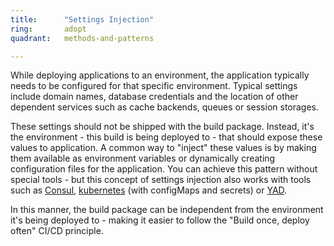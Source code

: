 ```yaml
---
title:      "Settings Injection"
ring:       adopt
quadrant:   methods-and-patterns

---
```

While deploying applications to an environment, the application typically needs to be configured for that specific environment. Typical settings include domain names, database credentials and the location of other dependent services such as cache backends, queues or session storages.

These settings should not be shipped with the build package. Instead, it's the environment - this build is being deployed to - that should expose these values to application. A common way to "inject" these values is by making them available as environment variables or dynamically creating configuration files for the application. You can achieve this pattern without special tools - but this concept of settings injection also works with tools such as [Consul](/tools/consul.html), [kubernetes](/platforms-and-aoe-services/kubernetes.html) (with configMaps and secrets) or [YAD](https://github.com/AOEpeople/YAD).

In this manner, the build package can be independent from the environment it's being deployed to - making it easier to follow the "Build once, deploy often" CI/CD principle.
